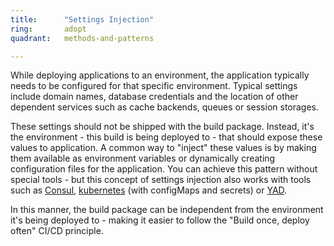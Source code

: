 ```yaml
---
title:      "Settings Injection"
ring:       adopt
quadrant:   methods-and-patterns

---
```

While deploying applications to an environment, the application typically needs to be configured for that specific environment. Typical settings include domain names, database credentials and the location of other dependent services such as cache backends, queues or session storages.

These settings should not be shipped with the build package. Instead, it's the environment - this build is being deployed to - that should expose these values to application. A common way to "inject" these values is by making them available as environment variables or dynamically creating configuration files for the application. You can achieve this pattern without special tools - but this concept of settings injection also works with tools such as [Consul](/tools/consul.html), [kubernetes](/platforms-and-aoe-services/kubernetes.html) (with configMaps and secrets) or [YAD](https://github.com/AOEpeople/YAD).

In this manner, the build package can be independent from the environment it's being deployed to - making it easier to follow the "Build once, deploy often" CI/CD principle.
